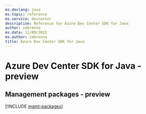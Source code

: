 ```yaml
---
ms.devlang: java
ms.topic: reference
ms.service: devcenter
description: Reference for Azure Dev Center SDK for Java
author: sebrenna
ms.data: 11/09/2022
ms.author: sebrenna
title: Azure Dev Center SDK for Java
---
```

# Azure Dev Center SDK for Java - preview

## Management packages - preview
[!INCLUDE [mgmt-packages](dev-center-mgmt-index.md)]